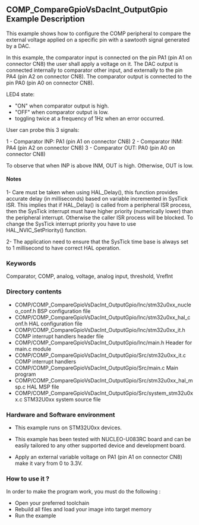 ## <b>COMP_CompareGpioVsDacInt_OutputGpio Example Description</b>


This example shows how to configure the COMP peripheral to compare the external
voltage applied on a specific pin with a sawtooth signal generated by a DAC. 

In this example, the comparator input is connected on the pin PA1 (pin A1 on connector CN8) the user shall apply a voltage on it.
The DAC output is connected internally to comparator other input, and externally to the pin PA4 (pin A2 on connector CN8).
The comparator output is connected to the pin PA0 (pin A0 on connector CN8).

LED4 state:

  - "ON" when comparator output is high.
  - "OFF" when comparator output is low.
  - toggling twice at a frequency of 1Hz when an error occurred.

User can probe this 3 signals:

1 - Comparator INP: PA1 (pin A1 on connector CN8)
2 - Comparator INM: PA4 (pin A2 on connector CN8)
3 - Comparator OUT: PA0 (pin A0 on connector CN8)

To observe that when INP is above INM, OUT is high. Otherwise, OUT is low.

#### <b>Notes</b>
1- Care must be taken when using HAL_Delay(), this function provides 
      accurate delay (in milliseconds) based on variable incremented in SysTick ISR. 
      This implies that if HAL_Delay() is called from a peripheral ISR process, then 
      the SysTick interrupt must have higher priority (numerically lower) than the 
      peripheral interrupt. Otherwise the caller ISR process will be blocked. 
      To change the SysTick interrupt priority you have to use HAL_NVIC_SetPriority() function.
      
2- The application need to ensure that the SysTick time base is always set 
      to 1 millisecond to have correct HAL operation.

### <b>Keywords</b>

Comparator, COMP, analog, voltage, analog input, threshold, VrefInt

### <b>Directory contents</b>

  - COMP/COMP_CompareGpioVsDacInt_OutputGpio/Inc/stm32u0xx_nucleo_conf.h     BSP configuration file
  - COMP/COMP_CompareGpioVsDacInt_OutputGpio/Inc/stm32u0xx_hal_conf.h    HAL configuration file
  - COMP/COMP_CompareGpioVsDacInt_OutputGpio/Inc/stm32u0xx_it.h          COMP interrupt handlers header file
  - COMP/COMP_CompareGpioVsDacInt_OutputGpio/Inc/main.h                  Header for main.c module
  - COMP/COMP_CompareGpioVsDacInt_OutputGpio/Src/stm32u0xx_it.c          COMP interrupt handlers
  - COMP/COMP_CompareGpioVsDacInt_OutputGpio/Src/main.c                  Main program
  - COMP/COMP_CompareGpioVsDacInt_OutputGpio/Src/stm32u0xx_hal_msp.c     HAL MSP file 
  - COMP/COMP_CompareGpioVsDacInt_OutputGpio/Src/system_stm32u0xx.c      STM32U0xx system source file



### <b>Hardware and Software environment</b>

  - This example runs on STM32U0xx devices.

  - This example has been tested with NUCLEO-U083RC board and can be
    easily tailored to any other supported device and development board.

  - Apply an external variable voltage on PA1 (pin A1 on connector CN8) make it vary from 0 to 3.3V.


    
### <b>How to use it ?</b>

In order to make the program work, you must do the following :

 - Open your preferred toolchain 
 - Rebuild all files and load your image into target memory
 - Run the example


